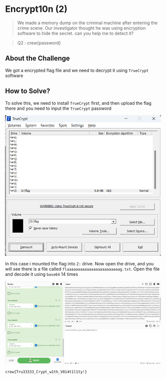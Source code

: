 # Encrypt10n (2)
> We made a memory dump on the criminal machine after entering the crime scene. Our investigator thought he was using encryption software to hide the secret. can you help me to detect it?

> Q2 : crew{password}

## About the Challenge
We got a encrypted flag file and we need to decrypt it using `TrueCrypt` software

## How to Solve?
To solve this, we need to install `TrueCrypt` first, and then upload the flag there and you need to input the `TrueCrypt` password

![truecrypt](images/truecrypt.png)

In this case i mounted the flag into `Z:` drive. Now open the drive, and you will see there is a file called `flaaaaaaaaaaaaaaaaaaaaaaaag.txt`. Open the file and decode it using `base64` 14 times

![flag](images/flag.png)

```
crew{Tru33333_Crypt_w1th_V014t1l1ty!}
```